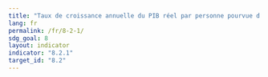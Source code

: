 ```yaml
---
title: "Taux de croissance annuelle du PIB réel par personne pourvue d’un emploi"
lang: fr
permalink: /fr/8-2-1/
sdg_goal: 8
layout: indicator
indicator: "8.2.1"
target_id: "8.2"
---
```


